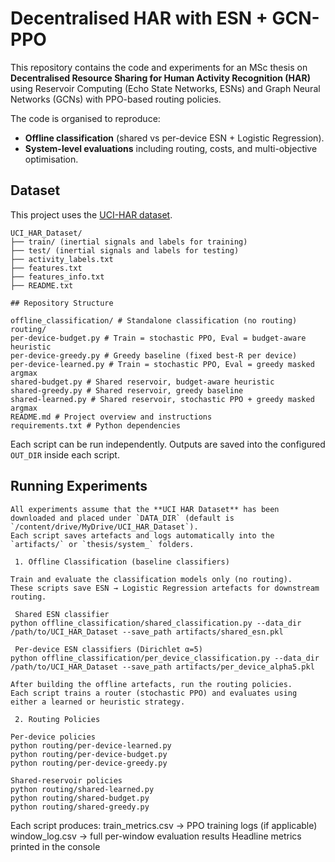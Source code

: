 # Decentralised HAR with ESN + GCN-PPO

This repository contains the code and experiments for an MSc thesis on **Decentralised Resource Sharing for Human Activity Recognition (HAR)** using Reservoir Computing (Echo State Networks, ESNs) and Graph Neural Networks (GCNs) with PPO-based routing policies.

The code is organised to reproduce:
- **Offline classification** (shared vs per-device ESN + Logistic Regression).
- **System-level evaluations** including routing, costs, and multi-objective optimisation.


## Dataset

This project uses the [UCI-HAR dataset](https://archive.ics.uci.edu/ml/datasets/Human+Activity+Recognition+Using+Smartphones).


```
UCI_HAR_Dataset/
├── train/ (inertial signals and labels for training)
├── test/ (inertial signals and labels for testing)
├── activity_labels.txt
├── features.txt
├── features_info.txt
├── README.txt
```

```
## Repository Structure

offline_classification/ # Standalone classification (no routing)
routing/
per-device-budget.py # Train = stochastic PPO, Eval = budget-aware heuristic
per-device-greedy.py # Greedy baseline (fixed best-R per device)
per-device-learned.py # Train = stochastic PPO, Eval = greedy masked argmax
shared-budget.py # Shared reservoir, budget-aware heuristic
shared-greedy.py # Shared reservoir, greedy baseline
shared-learned.py # Shared reservoir, stochastic PPO + greedy masked argmax
README.md # Project overview and instructions
requirements.txt # Python dependencies
```
Each script can be run independently. Outputs are saved into the configured `OUT_DIR` inside each script.

## Running Experiments
```
All experiments assume that the **UCI HAR Dataset** has been downloaded and placed under `DATA_DIR` (default is `/content/drive/MyDrive/UCI_HAR_Dataset`).  
Each script saves artefacts and logs automatically into the `artifacts/` or `thesis/system_` folders.  

 1. Offline Classification (baseline classifiers)

Train and evaluate the classification models only (no routing).  
These scripts save ESN → Logistic Regression artefacts for downstream routing.  

 Shared ESN classifier
python offline_classification/shared_classification.py --data_dir /path/to/UCI_HAR_Dataset --save_path artifacts/shared_esn.pkl

 Per-device ESN classifiers (Dirichlet α=5)
python offline_classification/per_device_classification.py --data_dir /path/to/UCI_HAR_Dataset --save_path artifacts/per_device_alpha5.pkl

After building the offline artefacts, run the routing policies.
Each script trains a router (stochastic PPO) and evaluates using either a learned or heuristic strategy.

 2. Routing Policies

Per-device policies
python routing/per-device-learned.py
python routing/per-device-budget.py
python routing/per-device-greedy.py

Shared-reservoir policies
python routing/shared-learned.py
python routing/shared-budget.py
python routing/shared-greedy.py
```

Each script produces:
train_metrics.csv → PPO training logs (if applicable)
window_log.csv → full per-window evaluation results
Headline metrics printed in the console
